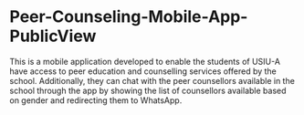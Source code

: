 # Peer-Counseling-Mobile-App-PublicView
This is a mobile application developed to enable the students of USIU-A have access to peer education and counselling services offered by the school. Additionally, they can chat with the peer counsellors available in the school through the app by showing the list of counsellors available based on gender and redirecting them to WhatsApp.

